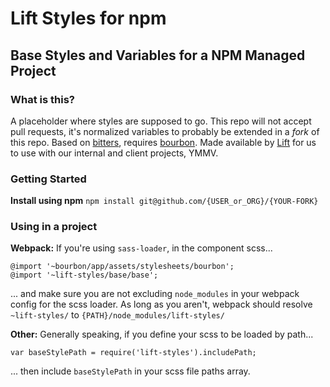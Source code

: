 # Lift Styles for npm
## Base Styles and Variables for a NPM Managed Project

### What is this?
A placeholder where styles are supposed to go.  This repo will not accept pull requests, it's normalized variables to probably be extended in a _fork_ of this repo.  Based on [bitters](https://github.com/thoughtbot/bitters), requires [bourbon](https://github.com/thoughtbot/bourbon).  Made available by [Lift](http://liftux.com) for us to use with our internal and client projects, YMMV.

### Getting Started
**Install using npm**
`npm install git@github.com/{USER_or_ORG}/{YOUR-FORK}`

### Using in a project
**Webpack:**  If you're using `sass-loader`, in the component scss...
```
@import '~bourbon/app/assets/stylesheets/bourbon';
@import '~lift-styles/base/base';
```
... and make sure you are not excluding `node_modules` in your webpack config for the scss loader.  As long as you aren't, webpack should resolve `~lift-styles/` to `{PATH}/node_modules/lift-styles/`

**Other:** Generally speaking, if you define your scss to be loaded by path...
```
var baseStylePath = require('lift-styles').includePath;
```
... then include `baseStylePath` in your scss file paths array.


	